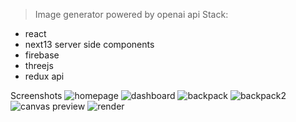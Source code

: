 > Image generator powered by openai api
>[]( https://www.decocanva.com)
Stack:
- react
- next13 server side components
- firebase
- threejs
- redux api

Screenshots
![homepage](https://github.com/wesiudev/decocanva/assets/116749810/9c512029-1192-4c2f-80d4-cda415935d22)
![dashboard](https://github.com/wesiudev/decocanva/assets/116749810/1c12ffa4-4e31-4d7a-9843-965dfb72150c)
![backpack](https://github.com/wesiudev/decocanva/assets/116749810/d95f6987-a7c5-497a-a0ea-84748cab3dda)
![backpack2](https://github.com/wesiudev/decocanva/assets/116749810/f0e350ed-1a22-4464-99ed-db5f3e7a2c5d)
![canvas preview](https://github.com/wesiudev/decocanva/assets/116749810/a5d99cc5-41d9-4e64-adcb-0dee7abdb75e)
![render](https://github.com/wesiudev/decocanva/assets/116749810/3108cfaa-15e5-4931-8526-28c000b740a7)
